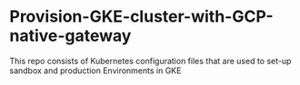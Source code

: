 # Provision-GKE-cluster-with-GCP-native-gateway
This repo consists of Kubernetes configuration files that are used to set-up sandbox and production Environments in GKE
